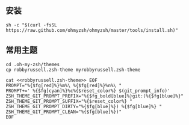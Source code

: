 ## 安装

`sh -c "$(curl -fsSL https://raw.github.com/ohmyzsh/ohmyzsh/master/tools/install.sh)"`

## 常用主题

```shell
cd .oh-my-zsh/themes
cp robbyrussell.zsh-theme myrobbyrussell.zsh-theme
```

```shell
cat <<robbyrussell.zsh-theme>> EOF
PROMPT="%{$fg[red]%}%m%\ %{$fg[red]%}%n%\ "
PROMPT+=' %{$fg[cyan]%}%c%{$reset_color%} $(git_prompt_info)'
ZSH_THEME_GIT_PROMPT_PREFIX="%{$fg_bold[blue]%}git:(%{$fg[blue]%}"
ZSH_THEME_GIT_PROMPT_SUFFIX="%{$reset_color%} "
ZSH_THEME_GIT_PROMPT_DIRTY="%{$fg[blue]%}) %{$fg[blue]%} "
ZSH_THEME_GIT_PROMPT_CLEAN="%{$fg[blue]%})"
EOF
```

